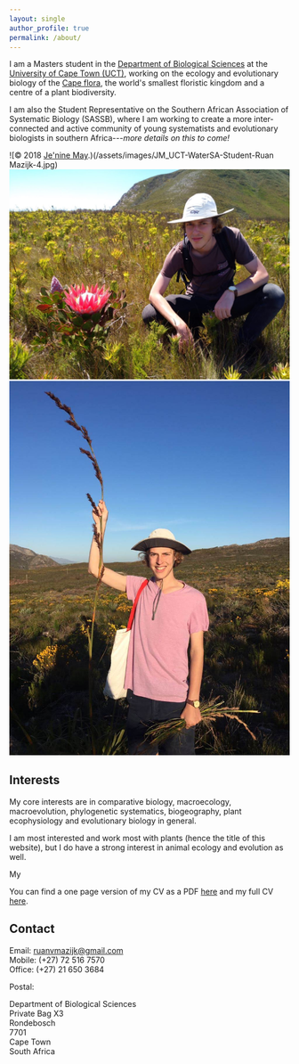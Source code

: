 ```yaml
---
layout: single
author_profile: true
permalink: /about/
---
```


<!--
  <img src="/assets/images/logos/UCT.png" align="right" width="60" />
  <img src="/assets/images/logos/BIO.png" align="right" width="60" />
-->

I am a Masters student in the 
[Department of Biological Sciences](http://www.biologicalsciences.uct.ac.za/) 
at the [University of Cape Town (UCT)](http://www.uct.ac.za/), working on the 
ecology and evolutionary biology of the 
[Cape flora](https://en.wikipedia.org/wiki/Cape_Floristic_Region), the world's 
smallest floristic kingdom and a centre of a plant biodiversity.

I am also the Student Representative on the Southern African Association of 
Systematic Biology (SASSB), where I am working to create a more inter-connected 
and active community of young systematists and evolutionary biologists in 
southern Africa---_more details on this to come!_

<!-- <img src="/assets/images/logos/SASSB.png" align="right" width="60" /> -->

![© 2018 [Je'nine May](https://www.linkedin.com/in/je-nine-may-4619a119/).)(/assets/images/JM_UCT-WaterSA-Student-Ruan Mazijk-4.jpg)
![Me with _Protea cynaroides_, Fernkloof Nature Reserve, South Africa, 2018](/assets/images/me-w-P-cynaroides.jpg)
![Height comparison of me (ca. 190 cm) and _Tetraria thermalis_ culm and inflorescence. _T. thermalis_ is one of my study species for my Masters.](/assets/images/me-w-T-thermalis.jpg)

## Interests

My core interests are in comparative biology, macroecology, macroevolution, 
phylogenetic systematics, biogeography, plant ecophysiology and evolutionary biology in general.



I am most interested and work most with plants (hence the title of this 
website), but I do have a strong interest in animal ecology and evolution as 
well.

My

You can find a one page version of my CV as a PDF [here](/cv/RvanMazijk_CV_1p.pdf) and my full CV [here](/cv/RvanMazijk_CV_full.pdf).

## Contact

Email: <ruanvmazijk@gmail.com> <br>
Mobile: (+27) 72 516 7570 <br>
Office: (+27) 21 650 3684 <br>

Postal:

Department of Biological Sciences <br>
Private Bag X3 <br>
Rondebosch <br>
7701 <br>
Cape Town <br>
South Africa

<!--
  - label: "Twitter"
    icon : "fab fa-fw fa-twitter-square"
    url  : "https://twitter.com/rvanmazijk"
  - label: "Facebook"
    icon : "fab fa-fw fa-facebook-square"
    url  : "https://www.facebook.com/ruan.vanmazijk"
  - label: "Instagram"
    icon : "fab fa-fw fa-instagram"
    url  : "https://instagram.com/rvanmazijk"
  - label: "GitHub"
    icon : "fab fa-fw fa-github"
    url  : "https://github.com/rvanmazijk"
  - label: "LinkedIn"
    icon : "fab fa-fw fa-linkedin"
    url  : "https://www.linkedin.com/in/ruan-van-mazijk-4a04b0127/"
  - label: "ResearchGate"
    icon : "fab fa-fw fa-researchgate"
    url  : "https://www.researchgate.net/profile/Ruan_Van_Mazijk"
  - label: "Mendeley"
    icon : "fab fa-fw fa-mendeley"
    url  : "https://www.mendeley.com/profiles/ruan-van-mazijk/"
-->
